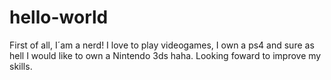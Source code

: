 # hello-world

First of all, I´am a nerd! I love to play videogames, I own a ps4 and sure as hell I would like to own a Nintendo 3ds haha.
Looking foward to improve my skills.

